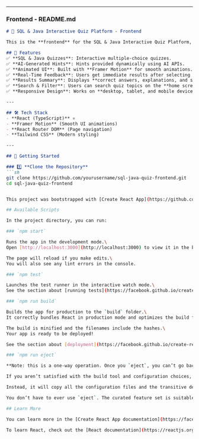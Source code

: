 
---

### **Frontend - README.md**
```markdown
# 🚀 SQL & Java Interactive Quiz Platform - Frontend

This is the **frontend** for the SQL & Java Interactive Quiz Platform, built with **React (TypeScript)**. Users can take quizzes, receive AI-generated hints, and track their scores in a visually engaging UI.

## 🎯 Features
✅ **SQL & Java Quizzes**: Interactive multiple-choice quizzes.  
✅ **AI-Generated Hints**: Hints provided dynamically using AI APIs.  
✅ **Animated UI**: Built with **Framer Motion** for smooth animations.  
✅ **Real-Time Feedback**: Users get immediate results after selecting answers.  
✅ **Results Summary**: Displays **correct answers, explanations, and scores**.  
✅ **Search & Filter**: Users can search quiz topics on the **home screen**.  
✅ **Responsive Design**: Works on **desktop, tablet, and mobile devices**.  

---

## 🛠 Tech Stack
- **React (TypeScript)** ⚛  
- **Framer Motion** (Smooth UI animations)  
- **React Router DOM** (Page navigation)  
- **Tailwind CSS** (Modern styling)  

---

## 🚀 Getting Started

### 1️⃣ **Clone the Repository**
```sh
git clone https://github.com/yourusername/sql-java-quiz-frontend.git
cd sql-java-quiz-frontend


This project was bootstrapped with [Create React App](https://github.com/facebook/create-react-app).

## Available Scripts

In the project directory, you can run:

### `npm start`

Runs the app in the development mode.\
Open [http://localhost:3000](http://localhost:3000) to view it in the browser.

The page will reload if you make edits.\
You will also see any lint errors in the console.

### `npm test`

Launches the test runner in the interactive watch mode.\
See the section about [running tests](https://facebook.github.io/create-react-app/docs/running-tests) for more information.

### `npm run build`

Builds the app for production to the `build` folder.\
It correctly bundles React in production mode and optimizes the build for the best performance.

The build is minified and the filenames include the hashes.\
Your app is ready to be deployed!

See the section about [deployment](https://facebook.github.io/create-react-app/docs/deployment) for more information.

### `npm run eject`

**Note: this is a one-way operation. Once you `eject`, you can’t go back!**

If you aren’t satisfied with the build tool and configuration choices, you can `eject` at any time. This command will remove the single build dependency from your project.

Instead, it will copy all the configuration files and the transitive dependencies (webpack, Babel, ESLint, etc) right into your project so you have full control over them. All of the commands except `eject` will still work, but they will point to the copied scripts so you can tweak them. At this point you’re on your own.

You don’t have to ever use `eject`. The curated feature set is suitable for small and middle deployments, and you shouldn’t feel obligated to use this feature. However we understand that this tool wouldn’t be useful if you couldn’t customize it when you are ready for it.

## Learn More

You can learn more in the [Create React App documentation](https://facebook.github.io/create-react-app/docs/getting-started).

To learn React, check out the [React documentation](https://reactjs.org/).
